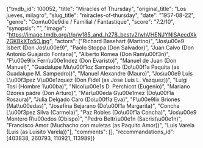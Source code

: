 {"tmdb_id": 100052, "title": "Miracles of Thursday", "original_title": "Los jueves, milagro", "slug_title": "miracles-of-thursday", "date": "1957-08-22", "genre": "Com\u00e9die / Familial / Fantastique", "score": "7.2/10", "synopsis": "", "image": "https://image.tmdb.org/t/p/w185_and_h278_bestv2/whVHENJYNlSAecdXk7GKBkXTo5O.jpg", "actors": ["Richard Basehart (Martino)", "Jos\u00e9 Isbert (Don Jos\u00e9)", "Paolo Stoppa (Don Salvador)", "Juan Calvo (Don Antonio Guajardo Fontana)", "Alberto Romea (Don Ram\u00f3n)", "F\u00e9lix Fern\u00e1ndez (Don Evaristo)", "Manuel de Juan (Don Manuel)", "Guadalupe Mu\u00f1oz Sampedro (Do\u00f1a Paquita (as Guadalupe M. Sampedro))", "Manuel Alexandre (Mauro)", "Jos\u00e9 Luis L\u00f3pez V\u00e1zquez (Don Fidel (as Jose Luis L. Vazquez))", "Luigi Tosi (Hombre 1\u00ba)", "Nicol\u00e1s D. Perchicot (Eugenio)", "Mariano Ozores padre (Don Arturo)", "Mar\u00eda G\u00e1mez (Do\u00f1a Rosaura)", "Julia Delgado Caro (Do\u00f1a Eva)", "F\u00e9lix Briones (Mat\u00edas)", "Josefina Bejarano (Do\u00f1a Margarita)", "Concha L\u00f3pez Silva (Carmela)", "Paz Robles (Do\u00f1a Concha)", "Jos\u00e9 Montero R\u00edos (Obispo)", "Pedro Beltr\u00e1n (Sacrist\u00e1n)", "Francisco Amor (Muchacho con muletas (as Paquito Amor))", "Luis Varela (Luis (as Luisito Varela))"], "comments": [], "recommandations_id": [403838, 260793, 110921, 113989]}